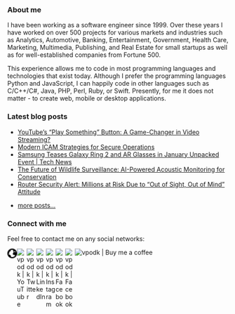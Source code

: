 ### About me

I have been working as a software engineer since 1999. Over these years I have worked on over 500 projects for various markets and industries such as Analytics, Automotive, Banking, Entertainment, Government, Health Care, Marketing, Multimedia, Publishing, and Real Estate for small startups as well as for well-established companies from Fortune 500.

This experience allows me to code in most programming languages and technologies that exist today. Although I prefer the programming languages Python and JavaScript, I can happily code in other languages such as C/C++/C#, Java, PHP, Perl, Ruby, or Swift. Presently, for me it does not matter - to create web, mobile or desktop applications.

### Latest blog posts

<!-- BLOG-POST-LIST:START -->
- [YouTube’s “Play Something” Button: A Game-Changer in Video Streaming?](https://medium.com/majordigest/youtubes-play-something-button-a-game-changer-in-video-streaming-f1391a2f79c2?source=rss-22947912adc0------2)
- [Modern ICAM Strategies for Secure Operations](https://medium.com/majordigest/modern-icam-strategies-for-secure-operations-56dc5a4a1439?source=rss-22947912adc0------2)
- [Samsung Teases Galaxy Ring 2 and AR Glasses in January Unpacked Event | Tech News](https://medium.com/majordigest/samsung-teases-galaxy-ring-2-and-ar-glasses-in-january-unpacked-event-tech-news-6edab4e5b3c6?source=rss-22947912adc0------2)
- [The Future of Wildlife Surveillance: AI-Powered Acoustic Monitoring for Conservation](https://medium.com/majordigest/the-future-of-wildlife-surveillance-ai-powered-acoustic-monitoring-for-conservation-4a6ea60a7e0b?source=rss-22947912adc0------2)
- [Router Security Alert: Millions at Risk Due to “Out of Sight, Out of Mind” Attitude](https://medium.com/majordigest/router-security-alert-millions-at-risk-due-to-out-of-sight-out-of-mind-attitude-5ae27c8233e6?source=rss-22947912adc0------2)
<!-- BLOG-POST-LIST:END -->
- [more posts...](https://medium.com/@vpodk)

### Connect with me
Feel free to contact me on any social networks:

[<img align="left" alt="vpodk.com" width="22px" src="https://raw.githubusercontent.com/iconic/open-iconic/master/svg/globe.svg" />][website]
[<img align="left" alt="vpodk | YouTube" width="22px" src="https://cdn.jsdelivr.net/npm/simple-icons@v3/icons/youtube.svg" />][youtube]
[<img align="left" alt="vpodk | Twitter" width="22px" src="https://cdn.jsdelivr.net/npm/simple-icons@v3/icons/twitter.svg" />][twitter]
[<img align="left" alt="vpodk | LinkedIn" width="22px" src="https://cdn.jsdelivr.net/npm/simple-icons@v3/icons/linkedin.svg" />][linkedin]
[<img align="left" alt="vpodk | Instagram" width="22px" src="https://cdn.jsdelivr.net/npm/simple-icons@v3/icons/instagram.svg" />][instagram]
[<img align="left" alt="vpodk | Facebook" width="22px" src="https://cdn.jsdelivr.net/npm/simple-icons@v3/icons/facebook.svg" />][facebook]
[<img align="left" alt="vpodk | Facebook" width="22px" src="https://cdn.jsdelivr.net/npm/simple-icons@v3/icons/medium.svg" />][medium]
[<img align="left" alt="vpodk | Buy me a coffee" height="24px" src="https://cdn.buymeacoffee.com/buttons/default-yellow.png" />][buymeacoffee]
<br>

<!-- Meta data -->
[website]: https://vpodk.com
[twitter]: https://twitter.com/vpodk
[youtube]: https://youtube.com/@vpodk
[instagram]: https://instagram.com/vpodk
[linkedin]: https://linkedin.com/in/vpodk
[facebook]: https://facebook.com/vpodk
[medium]: https://medium.com/@vpodk
[buymeacoffee]: https://www.buymeacoffee.com/vpodk

